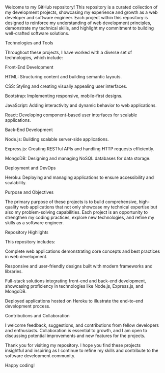 Welcome to my GitHub repository! This repository is a curated collection of my development projects, showcasing my experience and growth as a web developer and software engineer. Each project within this repository is designed to reinforce my understanding of web development principles, demonstrate my technical skills, and highlight my commitment to building well-crafted software solutions.

Technologies and Tools

Throughout these projects, I have worked with a diverse set of technologies, which include:

Front-End Development

HTML: Structuring content and building semantic layouts.

CSS: Styling and creating visually appealing user interfaces.

Bootstrap: Implementing responsive, mobile-first designs.

JavaScript: Adding interactivity and dynamic behavior to web applications.

React: Developing component-based user interfaces for scalable applications.

Back-End Development

Node.js: Building scalable server-side applications.

Express.js: Creating RESTful APIs and handling HTTP requests efficiently.

MongoDB: Designing and managing NoSQL databases for data storage.

Deployment and DevOps

Heroku: Deploying and managing applications to ensure accessibility and scalability.

Purpose and Objectives

The primary purpose of these projects is to build comprehensive, high-quality web applications that not only showcase my technical expertise but also my problem-solving capabilities. Each project is an opportunity to strengthen my coding practices, explore new technologies, and refine my skills as a software engineer.

Repository Highlights

This repository includes:

Complete web applications demonstrating core concepts and best practices in web development.

Responsive and user-friendly designs built with modern frameworks and libraries.

Full-stack solutions integrating front-end and back-end development, showcasing proficiency in technologies like Node.js, Express.js, and MongoDB.

Deployed applications hosted on Heroku to illustrate the end-to-end development process.

Contributions and Collaboration

I welcome feedback, suggestions, and contributions from fellow developers and enthusiasts. Collaboration is essential to growth, and I am open to discussing potential improvements and new features for the projects.

Thank you for visiting my repository. I hope you find these projects insightful and inspiring as I continue to refine my skills and contribute to the software development community.

Happy coding!

